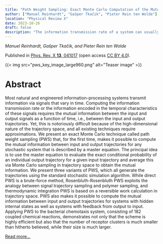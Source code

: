 ```yaml
---
title: "Path Weight Sampling: Exact Monte Carlo Computation of the Mutual Information between Stochastic Trajectories"
author: ["Manuel Reinhardt", "Gašper Tkačik", "Pieter Rein ten Wolde"]
location: "Physical Review X"
date: 2023-10-26
draft: false
description: "The information transmission rate of a system can usually be calculated only approximately. A new Monte Carlo simulation scheme makes it possible, for the first time, to do so exactly for a large class of systems."
---
```


*Manuel Reinhardt, Gašper Tkačik, and Pieter Rein ten Wolde*

Published in [Phys. Rev. X **13**, 041017](https://doi.org/10.1103/PhysRevX.13.041017) (open access [CC BY 4.0](https://creativecommons.org/licenses/by/4.0/)).

<script type="text/javascript" src="https://d1bxh8uas1mnw7.cloudfront.net/assets/embed.js"></script><div class="altmetric-embed" data-badge-type="donut" data-altmetric-id="155802754"></div>

{{< img src="pws_key_image_large960.png" alt="Teaser image" >}}

# Abstract

Most natural and engineered information-processing systems transmit information via signals that vary in time. Computing the information transmission rate or the information encoded in the temporal characteristics of these signals requires the mutual information between the input and output signals as a function of time, i.e., between the input and output trajectories. Yet, this is notoriously difficult because of the high-dimensional nature of the trajectory space, and all existing techniques require approximations. We present an exact Monte Carlo technique called path weight sampling (PWS) that, for the first time, makes it possible to compute the mutual information between input and output trajectories for any stochastic system that is described by a master equation. The principal idea is to use the master equation to evaluate the exact conditional probability of an individual output trajectory for a given input trajectory and average this via Monte Carlo sampling in trajectory space to obtain the mutual information. We present three variants of PWS, which all generate the trajectories using the standard stochastic simulation algorithm. While direct PWS is a brute-force method, Rosenbluth-Rosenbluth PWS exploits the analogy between signal trajectory sampling and polymer sampling, and thermodynamic integration PWS is based on a reversible work calculation in trajectory space. PWS also makes it possible to compute the mutual information between input and output trajectories for systems with hidden internal states as well as systems with feedback from output to input. Applying PWS to the bacterial chemotaxis system, consisting of 182 coupled chemical reactions, demonstrates not only that the scheme is highly efficient but also that the number of receptor clusters is much smaller than hitherto believed, while their size is much larger.

[Read more...](https://journals.aps.org/prx/abstract/10.1103/PhysRevX.13.041017)